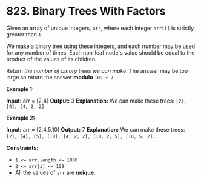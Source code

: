 # 823. Binary Trees With Factors

Given an array of unique integers, `arr`, where each integer `arr[i]` is strictly greater than `1`.

We make a binary tree using these integers, and each number may be used for any number of times. Each non-leaf node's value should be equal to the product of the values of its children.

Return _the number of binary trees we can make_. The answer may be too large so return the answer **modulo** `109 + 7`.

**Example 1:**

**Input:** arr = [2,4]
**Output:** 3
**Explanation:** We can make these trees: `[2], [4], [4, 2, 2]`

**Example 2:**

**Input:** arr = [2,4,5,10]
**Output:** 7
**Explanation:** We can make these trees: `[2], [4], [5], [10], [4, 2, 2], [10, 2, 5], [10, 5, 2]`.

**Constraints:**

- `1 <= arr.length <= 1000`
- `2 <= arr[i] <= 109`
- All the values of `arr` are **unique**.
